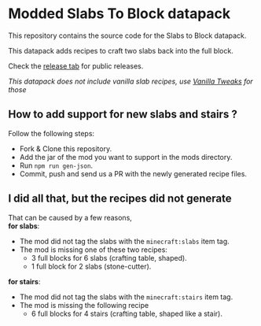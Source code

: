 # Modded Slabs To Block datapack

This repository contains the source code for the Slabs to Block datapack.

This datapack adds recipes to craft two slabs back into the full block.

Check the [release tab](https://github.com/Ephys/mc-slabs-to-blocks/releases) for public releases.

*This datapack does not include vanilla slab recipes, use [Vanilla Tweaks](https://vanillatweaks.net) for those*

## How to add support for new slabs and stairs ?

Follow the following steps:

- Fork & Clone this repository.
- Add the jar of the mod you want to support in the mods directory.
- Run `npm run gen-json`.
- Commit, push and send us a PR with the newly generated recipe files.

## I did all that, but the recipes did not generate

That can be caused by a few reasons,  
**for slabs**:

- The mod did not tag the slabs with the `minecraft:slabs` item tag.
- The mod is missing one of these two recipes:
  - 3 full blocks for 6 slabs (crafting table, shaped).
  - 1 full block for 2 slabs (stone-cutter).

**for stairs**:

- The mod did not tag the slabs with the `minecraft:stairs` item tag.
- The mod is missing the following recipe
  - 6 full blocks for 4 stairs (crafting table, shaped like a stair).
